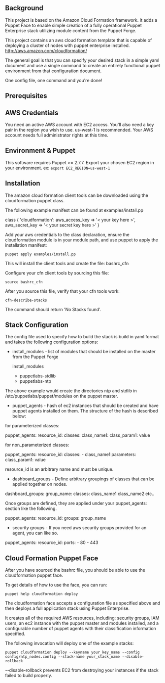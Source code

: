 ## Background
This project is based on the Amazon Cloud Formation framework. It adds a Puppet Face
to enable simple creation of a fully operational Puppet Enterprise stack utilizing
module content from the Puppet Forge.

This project contains an aws cloud formation template that is capable of deploying
a cluster of nodes with puppet enterprise installed.
http://aws.amazon.com/cloudformation/

The general goal is that you can specify your desired stack in a simple yaml document
and use a single command to create an entirely functional puppet environment from that
configuration document.

One config file, one command and you're done!


## Prerequisites

AWS Credentials
---------------
You need an active AWS account with EC2 access.
You'll also need a key pair in the region you wish to use. us-west-1 is recommended.
Your AWS account needs full administrator rights at this time.

Environment & Puppet
--------------------
This software requires Puppet >= 2.7.7.
Export your chosen EC2 region in your environment. ex: `export EC2_REGION=us-west-1`


## Installation

The amazon cloud formation client tools can be downloaded
using the cloudformation puppet class.

The following example manifest can be found at examples/install.pp

  class { 'cloudformation':
    aws_access_key => '< your key here >',
    aws_secret_key => '< your secret key here >'
  }

Add your aws credentials to the class declaration, ensure the cloudformation module
is in your module path, and use puppet to apply the installation manifest:

  `puppet apply examples/install.pp`

This will install the client tools and create the file: bashrc_cfn

Configure your cfn client tools by sourcing this file:

  `source bashrc_cfn`

After you source this file, verify that your cfn tools work:

  `cfn-describe-stacks`

The command should return 'No Stacks found'.


## Stack Configuration

The config file used to specify how to build the stack is build in yaml format and takes the
following configuration options:

* install_modules - list of modules that should be installed on the master from the Puppet Forge

  install_modules
   - puppetlabs-stdlib
   - puppetlabs-ntp

The above example would create the directories ntp and stdlib in /etc/puppetlabs/puppet/modules
on the puppet master.

* puppet_agents - hash of ec2 instances that should be created and have puppet agents installed on
them. The structure of the hash is described below:

for parameterized classes:

puppet_agents:
  resource_id:
    classes:
      class_name1:
        class_param1: value

for non_parameterized classes:

puppet_agents:
  resource_id:
    classes:
      - class_name1
    parameters:
      class_param1: value

resource_id is an arbitrary name and must be unique.

* dashboard_groups - Define arbitrary groupings of classes that can be applied together on nodes.

dashboard_groups:
  group_name:
    classes: class_name1 class_name2 etc..

Once groups are defined, they are applied under your puppet_agents: section like the following.

puppet_agents:
  resource_id:
    groups: group_name

* security groups - If you need aws security groups provided for an agent, you can like so.

puppet_agents:
  resource_id:
    ports:
      - 80
      - 443

## Cloud Formation Puppet Face

After you have sourced the bashrc file, you should be able to use the cloudformation puppet face.

To get details of how to use the face, you can run:

  `puppet help cloudformation deploy`

The cloudformation face accepts a configuration file as specified above and then
deploys a full application stack using Puppet Enterprise.

It creates all of the required AWS resources, including: security groups, IAM users, an
ec2 instance with the puppet master and modules installed, and a configurable number of
puppet agents with their classification information specified.

The following invocation will deploy one of the example stacks:

  `puppet cloudformation deploy --keyname your_key_name --config config/ntp_nodes.config --stack-name your_stack_name --disable-rollback`

--disable-rollback prevents EC2 from destroying your instances if the stack failed to build properly.
